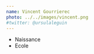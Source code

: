 ```yaml
---
name: Vincent Gourrierec
photo: ../../images/vincent.png
#twitter: @ursulaleguin
---
```


- Naissance
- Ecole
